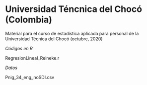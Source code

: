 # Universidad Téncnica del Chocó (Colombia)
Material para el curso de estadística aplicada para personal de la Universidad Técnica del Chocó (octubre, 2020)

*Códigos en R*

RegresionLineal_Reineke.r

*Datos*

Pnig_34_eng_noSDI.csv


